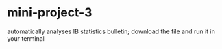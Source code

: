 # mini-project-3
automatically analyses IB statistics bulletin;
download the file and run it in your terminal 
